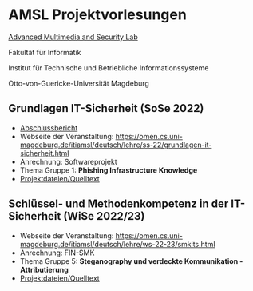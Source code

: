 # AMSL Projektvorlesungen
[Advanced Multimedia and Security Lab](https://omen.cs.uni-magdeburg.de/itiamsl/)

Fakultät für Informatik

Institut für Technische und Betriebliche Informationssysteme

Otto-von-Guericke-Universität Magdeburg

## Grundlagen IT-Sicherheit (SoSe 2022)
- [Abschlussbericht](./GITS1/final-report.pdf)
- Webseite der Veranstaltung: https://omen.cs.uni-magdeburg.de/itiamsl/deutsch/lehre/ss-22/grundlagen-it-sicherheit.html
- Anrechnung: Softwareprojekt
- Thema Gruppe 1: **Phishing Infrastructure Knowledge**
- [Projektdateien/Quelltext](./GITS1)

## Schlüssel- und Methodenkompetenz in der IT-Sicherheit (WiSe 2022/23)
- Webseite der Veranstaltung: https://omen.cs.uni-magdeburg.de/itiamsl/deutsch/lehre/ws-22-23/smkits.html
- Anrechnung: FIN-SMK
- Thema Gruppe 5: **Steganography und verdeckte Kommunikation - Attributierung**
- [Projektdateien/Quelltext](./SMKITS5)
